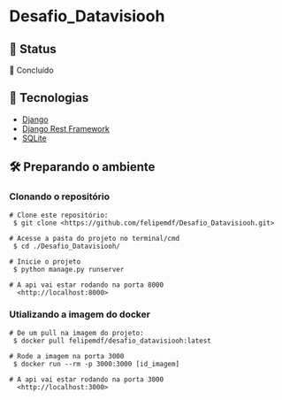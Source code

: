 # Desafio_Datavisiooh

## :construction: Status <br/>
🚀 Concluído

## :toolbox: Tecnologias
* [Django](https://www.djangoproject.com)
* [Django Rest Framework](https://www.django-rest-framework.org)
* [SQLite](https://sqlite.org/index.html)

## :hammer_and_wrench: Preparando o ambiente

### Clonando o repositório
```   
# Clone este repositório:
 $ git clone <https://github.com/felipemdf/Desafio_Datavisiooh.git>

# Acesse a pasta do projeto no terminal/cmd 
 $ cd ./Desafio_Datavisiooh/
 
# Inicie o projeto 
 $ python manage.py runserver

# A api vai estar rodando na porta 8000
  <http://localhost:8000>
```

### Utializando a imagem do docker
```   
# De um pull na imagem do projeto:
 $ docker pull felipemdf/desafio_datavisiooh:latest

# Rode a imagem na porta 3000
 $ docker run --rm -p 3000:3000 [id_imagem]

# A api vai estar rodando na porta 3000
  <http://localhost:3000>
```